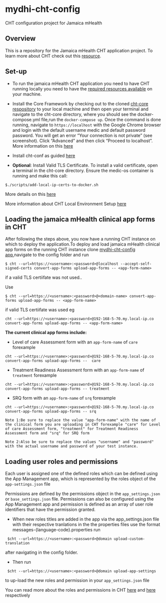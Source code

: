 # mydhi-cht-config

CHT configuration project for Jamaica mHealth

## Overview

This is a repository for the Jamaica mHealth CHT application project. To learn more about CHT check out this [resource](https://docs.communityhealthtoolkit.org/why-the-cht/).

## Set-up

- To run the jamaica mHealth CHT application you need to have CHT running locally you need to have the 
[required resources available](https://docs.communityhealthtoolkit.org/apps/tutorials/local-setup/#required-resources) on your machine.

- Install the Core Framework by checking out to the cloned [cht-core respository](https://github.com/medic/cht-core) to your local machine and then open your terminal and navigate to the cht-core directory, where you should see the docker-compose.yml file,run the `docker-compose up`. Once the command is done running, navigate to `https://localhost` with the Google Chrome browser and login with the default username medic and default password password. You will get an error “Your connection is not private” (see screenshot). Click “Advanced” and then click “Proceed to localhost”. More information on this [here](https://docs.communityhealthtoolkit.org/apps/tutorials/local-setup/#1-install-the-core-framework)

- Install cht-conf as guided [here](https://docs.communityhealthtoolkit.org/apps/tutorials/local-setup/#2-install-cht-conf)

- **Optional**: Install Valid TLS Certificate.
To install a valid certificate, open a terminal in the cht-core directory. Ensure the medic-os container is running and make this call: 
```
$./scripts/add-local-ip-certs-to-docker.sh
```

More details on this [here](https://docs.communityhealthtoolkit.org/apps/tutorials/local-setup/#5-optional-install-valid-tls-certificate)

More information about CHT Local Environment Setup [here](https://docs.communityhealthtoolkit.org/apps/tutorials/local-setup/)

## Loading the jamaica mHealth clinical app forms in CHT

After following the steps above, you now have a running CHT instance on which to deploy the application.To deploy and load jamaica mHealth clinical app forms on the running CHT instance clone [mydhi-cht-config app](https://github.com/I-TECH-UW/mydhi-cht-config),navigate to the config folder and run 

```
$ cht --url=https://<username>:<password>@localhost --accept-self-signed-certs convert-app-forms upload-app-forms -- <app-form-name>
```
if a valid TLS certiifate was not used..

Use 
```
$ cht --url=https://<username>:<password>@<domain-name> convert-app-forms upload-app-forms -- <app-form-name>
```
if valid TLS certiifate was used eg 
```
cht --url=https://<username>:<password>@192-168-5-70.my.local-ip.co convert-app-forms upload-app-forms -- <app-form-name>
```
**The current clinical app forms include:**
- Level of care Assessment form with an `app-form-name` of `care`  forexample 
 ```
 cht --url=https://<username>:<password>@192-168-5-70.my.local-ip.co convert-app-forms upload-app-forms --  care
 ```
- Treatment Readiness Assessment form with an `app-form-name` of `treatment`  forexample
 ```
 cht --url=https://<username>:<password>@192-168-5-70.my.local-ip.co convert-app-forms upload-app-forms -- treatment
 ```
- SRQ form with an `app-form-name` of `srq`  forexample
 ```
 cht --url=https://<username>:<password>@192-168-5-70.my.local-ip.co convert-app-forms upload-app-forms -- srq
 ```

`Note 1:Be sure to replace the value "app-form-name" with the name of the clinical form you are uploading in CHT forexample "care" for Level of care Assessment form, "treatment" for Treatment Readiness Assessment form and "srq" for SRQ form`

`Note 2:Also be sure to replace the values "username" and "password" with the actual username and password of your test instance.`

## Loading user roles and permissions 
Each user is assigned one of the defined roles which can be defined using the App Management app, which is represented by the roles object of the `app-settings.json` file

Permissions are defined by the permissions object in the `app_settings.json` or `base_settings.json` file. Permissions can also be configured using the App Management app and permission is defined as an array of user role identifiers that have the permission granted.

- When new roles titles are added in the app via the app_settings.json file with their respective tranlations in the the properties files use the format messages-{language-code}.properties run

 ``` 
  $cht --url=https://<username>:<password>@domain upload-custom-translation
 ```
after navigating in the config folder. 

- Then run 

 ``` 
  $cht --url=https://<username>:<password>@domain upload-app-settings
 ```
  to up-load the new roles and permission in your `app_settings.json` file

  You can read more about the roles and permissions in CHT [here](https://docs.communityhealthtoolkit.org/apps/reference/app-settings/user-roles/) and [here](https://docs.communityhealthtoolkit.org/apps/reference/app-settings/user-permissions/) respectively 